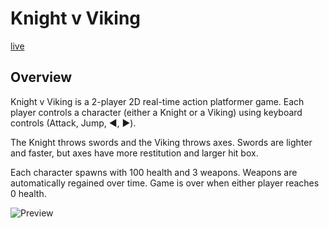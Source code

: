 # Knight v Viking

[live](https://knightvviking.herokuapp.com/)

## Overview

Knight v Viking is a 2-player 2D real-time action platformer game. Each player controls a character (either a Knight or a Viking) using keyboard controls (Attack, Jump, ◀️, ▶️).

The Knight throws swords and the Viking throws axes. Swords are lighter and faster, but axes have more restitution and larger hit box.

Each character spawns with 100 health and 3 weapons. Weapons are automatically regained over time. Game is over when either player reaches 0 health.

![Preview](https://github.com/khaivubui/knight_v_viking/blob/master/docs/screenshot.png)
